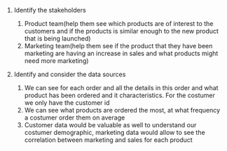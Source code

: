 1. Identify the stakeholders
	1. Product team(help them see which products are of interest to the customers and if the products is similar enough to the new product that is being launched)
	2. Marketing team(help them see if the product that they have been marketing are having an increase in sales and what products might need more marketing)

2. Identify and consider the data sources
	1. We can see for each order and all the details in this order and what product has been ordered and it characteristics. For the costumer we only have the customer id
	2. We can see what products are ordered the most, at what frequency a costumer order them on average
	3. Customer data would be valuable as well to understand our costumer demographic, marketing data would allow to see the correlation between marketing and sales for each product